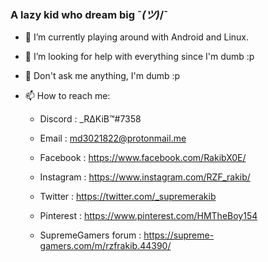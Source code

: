 ### A lazy kid who dream big ¯_(ツ)_/¯

- 🔭 I’m currently playing around with Android and Linux.

- 🤔 I’m looking for help with everything since I'm dumb :p

- 💬 Don't ask me anything, I'm dumb :p

- 📫 How to reach me:

  + Discord : _RΔKiB™#7358

  + Email : md3021822@protonmail.me

  + Facebook : https://www.facebook.com/RakibX0E/

  + Instagram : https://www.instagram.com/RZF_rakib/

  + Twitter : https://twitter.com/_supremerakib

  + Pinterest : https://www.pinterest.com/HMTheBoy154

  + SupremeGamers forum : https://supreme-gamers.com/m/rzfrakib.44390/
